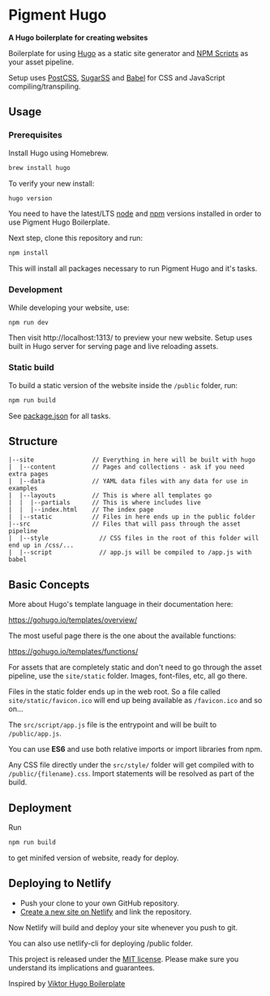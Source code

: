 # Pigment Hugo

**A Hugo boilerplate for creating websites**

Boilerplate for using [Hugo](https://gohugo.io/) as a static site generator and [NPM Scripts](https://docs.npmjs.com/cli/run-script) as your asset pipeline.

Setup uses [PostCSS](http://postcss.org/), [SugarSS](https://github.com/postcss/sugarss) and [Babel](https://babeljs.io/) for CSS and JavaScript compiling/transpiling.

## Usage

### Prerequisites

Install Hugo using Homebrew.

```bash
brew install hugo
```

To verify your new install:

```bash
hugo version
```

You need to have the latest/LTS [node](https://github.com/tj/n) and [npm](https://www.npmjs.com/get-npm) versions installed in order to use Pigment Hugo Boilerplate.

Next step, clone this repository and run:

```bash
npm install
```

This will install all packages necessary to run Pigment Hugo and it's tasks.

### Development

While developing your website, use:

```bash
npm run dev
```

Then visit http://localhost:1313/ to preview your new website.
Setup uses built in Hugo server for serving page and live reloading assets.

### Static build

To build a static version of the website inside the `/public` folder, run:

```bash
npm run build
```

See [package.json](https://github.com/anaparunov/pigment-hugo-boilerplate/blob/master/package.json) for all tasks.

## Structure

```
|--site                // Everything in here will be built with hugo
|  |--content          // Pages and collections - ask if you need extra pages
|  |--data             // YAML data files with any data for use in examples
|  |--layouts          // This is where all templates go
|  |  |--partials      // This is where includes live
|  |  |--index.html    // The index page
|  |--static           // Files in here ends up in the public folder
|--src                 // Files that will pass through the asset pipeline
|  |--style              // CSS files in the root of this folder will end up in /css/...
|  |--script             // app.js will be compiled to /app.js with babel
```

## Basic Concepts

More about Hugo's template language in their documentation here:

https://gohugo.io/templates/overview/

The most useful page there is the one about the available functions:

https://gohugo.io/templates/functions/

For assets that are completely static and don't need to go through the asset pipeline,
use the `site/static` folder. Images, font-files, etc, all go there.

Files in the static folder ends up in the web root. So a file called `site/static/favicon.ico`
will end up being available as `/favicon.ico` and so on...

The `src/script/app.js` file is the entrypoint and will be built to `/public/app.js`.

You can use **ES6** and use both relative imports or import libraries from npm.

Any CSS file directly under the `src/style/` folder will get compiled with to `/public/{filename}.css`.
Import statements will be resolved as part of the build.

## Deployment

Run

```bash
npm run build
```
to get minifed version of website, ready for deploy.

## Deploying to Netlify

- Push your clone to your own GitHub repository.
- [Create a new site on Netlify](https://app.netlify.com/start) and link the repository.

Now Netlify will build and deploy your site whenever you push to git.

You can also use netlify-cli for deploying /public folder.

This project is released under the [MIT license](LICENSE). Please make sure you understand its implications and guarantees.

Inspired by [Viktor Hugo Boilerplate](https://github.com/netlify/victor-hugo)
